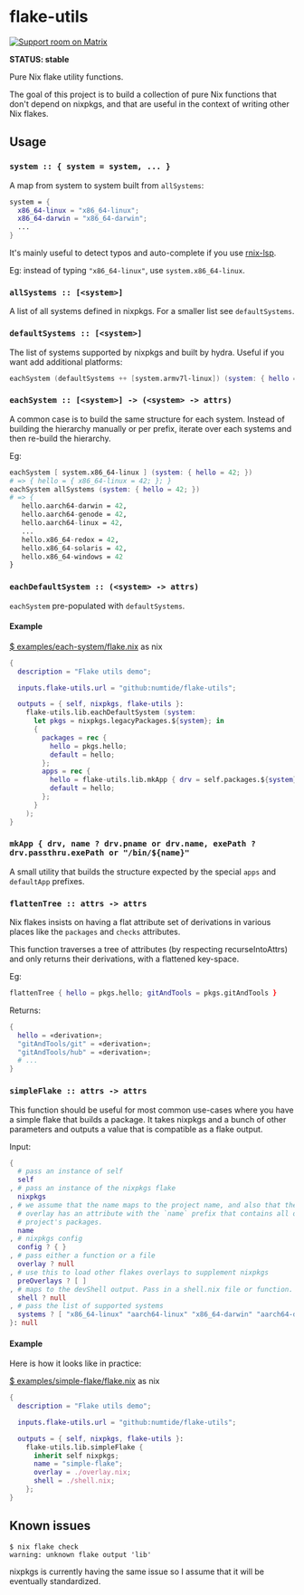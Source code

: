 # flake-utils

[![Support room on Matrix](https://img.shields.io/matrix/flake-utils:numtide.com.svg?label=%23flake-utils%3Anumtide.com&logo=matrix&server_fqdn=matrix.numtide.com)](https://matrix.to/#/#flake-utils:numtide.com)

**STATUS: stable**

Pure Nix flake utility functions.

The goal of this project is to build a collection of pure Nix functions that don't
depend on nixpkgs, and that are useful in the context of writing other Nix
flakes.

## Usage

### `system :: { system = system, ... }`

A map from system to system built from `allSystems`:
```nix
system = {
  x86_64-linux = "x86_64-linux";
  x86_64-darwin = "x86_64-darwin";
  ...
}
```
It's mainly useful to
detect typos and auto-complete if you use [rnix-lsp](https://github.com/nix-community/rnix-lsp).
   
Eg: instead of typing `"x86_64-linux"`, use `system.x86_64-linux`.


### `allSystems :: [<system>]`

A list of all systems defined in nixpkgs. For a smaller list see `defaultSystems`.

### `defaultSystems :: [<system>]`

The list of systems supported by nixpkgs and built by hydra.
Useful if you want add additional platforms:

```nix
eachSystem (defaultSystems ++ [system.armv7l-linux]) (system: { hello = 42; })
```

### `eachSystem :: [<system>] -> (<system> -> attrs)`

A common case is to build the same structure for each system. Instead of
building the hierarchy manually or per prefix, iterate over each systems and
then re-build the hierarchy.

Eg:

```nix
eachSystem [ system.x86_64-linux ] (system: { hello = 42; })
# => { hello = { x86_64-linux = 42; }; }
eachSystem allSystems (system: { hello = 42; })
# => {
   hello.aarch64-darwin = 42,
   hello.aarch64-genode = 42,
   hello.aarch64-linux = 42,
   ...
   hello.x86_64-redox = 42,
   hello.x86_64-solaris = 42,
   hello.x86_64-windows = 42
}
```

### `eachDefaultSystem :: (<system> -> attrs)`

`eachSystem` pre-populated with `defaultSystems`.

#### Example

[$ examples/each-system/flake.nix](examples/each-system/flake.nix) as nix
```nix
{
  description = "Flake utils demo";

  inputs.flake-utils.url = "github:numtide/flake-utils";

  outputs = { self, nixpkgs, flake-utils }:
    flake-utils.lib.eachDefaultSystem (system:
      let pkgs = nixpkgs.legacyPackages.${system}; in
      {
        packages = rec {
          hello = pkgs.hello;
          default = hello;
        };
        apps = rec {
          hello = flake-utils.lib.mkApp { drv = self.packages.${system}.hello; };
          default = hello;
        };
      }
    );
}
```

### `mkApp { drv, name ? drv.pname or drv.name, exePath ? drv.passthru.exePath or "/bin/${name}"`

A small utility that builds the structure expected by the special `apps` and `defaultApp` prefixes.


### `flattenTree :: attrs -> attrs`

Nix flakes insists on having a flat attribute set of derivations in
various places like the `packages` and `checks` attributes.

This function traverses a tree of attributes (by respecting
recurseIntoAttrs) and only returns their derivations, with a flattened
key-space.

Eg:
```nix
flattenTree { hello = pkgs.hello; gitAndTools = pkgs.gitAndTools }
```
Returns:

```nix
{
  hello = «derivation»;
  "gitAndTools/git" = «derivation»;
  "gitAndTools/hub" = «derivation»;
  # ...
}
```

### `simpleFlake :: attrs -> attrs`

This function should be useful for most common use-cases where you have a
simple flake that builds a package. It takes nixpkgs and a bunch of other
parameters and outputs a value that is compatible as a flake output.

Input:
```nix
{
  # pass an instance of self
  self
, # pass an instance of the nixpkgs flake
  nixpkgs
, # we assume that the name maps to the project name, and also that the
  # overlay has an attribute with the `name` prefix that contains all of the
  # project's packages.
  name
, # nixpkgs config
  config ? { }
, # pass either a function or a file
  overlay ? null
, # use this to load other flakes overlays to supplement nixpkgs
  preOverlays ? [ ]
, # maps to the devShell output. Pass in a shell.nix file or function.
  shell ? null
, # pass the list of supported systems
  systems ? [ "x86_64-linux" "aarch64-linux" "x86_64-darwin" "aarch64-darwin" ]
}: null
```

#### Example

Here is how it looks like in practice:

[$ examples/simple-flake/flake.nix](examples/simple-flake/flake.nix) as nix
```nix
{
  description = "Flake utils demo";

  inputs.flake-utils.url = "github:numtide/flake-utils";

  outputs = { self, nixpkgs, flake-utils }:
    flake-utils.lib.simpleFlake {
      inherit self nixpkgs;
      name = "simple-flake";
      overlay = ./overlay.nix;
      shell = ./shell.nix;
    };
}
```

## Known issues

```
$ nix flake check
warning: unknown flake output 'lib'
```

nixpkgs is currently having the same issue so I assume that it will be
eventually standardized.

